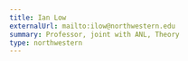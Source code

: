 ```yaml
---
title: Ian Low
externalUrl: mailto:ilow@northwestern.edu
summary: Professor, joint with ANL, Theory
type: northwestern
---
```

